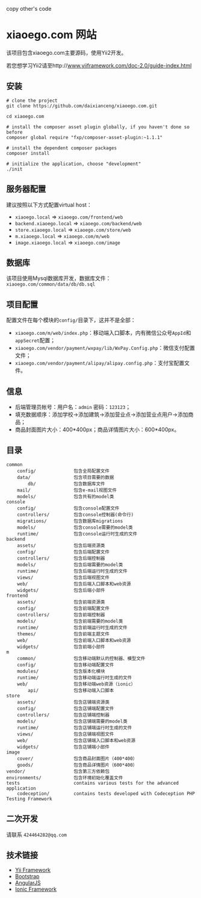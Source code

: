 copy other's code

xiaoego.com 网站
===============================

该项目包含xiaoego.com主要源码，使用Yii2开发。

若您想学习Yii2请至http://www.yiiframework.com/doc-2.0/guide-index.html

安装
----------

```
# clone the project
git clone https://github.com/daixianceng/xiaoego.com.git

cd xiaoego.com

# install the composer asset plugin globally, if you haven't done so before
composer global require "fxp/composer-asset-plugin:~1.1.1"

# install the dependent composer packages
composer install

# initialize the application, choose "development"
./init
```

服务器配置
----------
建议按照以下方式配置virtual host：

* `xiaoego.local`         => `xiaoego.com/frontend/web`
* `backend.xiaoego.local` => `xiaoego.com/backend/web`
* `store.xiaoego.local`   => `xiaoego.com/store/web`
* `m.xiaoego.local`       => `xiaoego.com/m/web`
* `image.xiaoego.local`   => `xiaoego.com/image`

数据库
----------
该项目使用Mysql数据库开发，数据库文件：`xiaoego.com/common/data/db/db.sql`

项目配置
----------
配置文件在每个模块的`config/`目录下，这并不是全部：

* `xiaoego.com/m/web/index.php`：移动端入口脚本，内有微信公众号`AppId`和`appSecret`配置；
* `xiaoego.com/vendor/payment/wxpay/lib/WxPay.Config.php`：微信支付配置文件；
* `xiaoego.com/vendor/payment/alipay/alipay.config.php`：支付宝配置文件。

信息
----------
* 后端管理员帐号：用户名：`admin` 密码：`123123`；
* 填充数据顺序：添加学校->添加建筑->添加营业点->添加营业点用户->添加商品；
* 商品封面图片大小：400\*400px；商品详情图片大小：600\*400px。

目录
----------

```
common
    config/              包含全局配置文件
    data/                包含项目需要的数据
        db/              包含数据库文件
    mail/                包含e-mail视图文件
    models/              包含共有的model类
console
    config/              包含console配置文件
    controllers/         包含console控制器(命令行)
    migrations/          包含数据库migrations
    models/              包含console需要的model类
    runtime/             包含console运行时生成的文件
backend
    assets/              包含后端资源类
    config/              包含后端配置文件
    controllers/         包含后端控制器
    models/              包含后端需要的model类
    runtime/             包含后端运行时生成的文件
    views/               包含后端视图文件
    web/                 包含后端入口脚本和web资源
    widgets/             包含后端小部件
frontend
    assets/              包含前端资源类
    config/              包含前端配置文件
    controllers/         包含前端控制器
    models/              包含前端需要的model类
    runtime/             包含前端运行时生成的文件
    themes/              包含前端主题文件
    web/                 包含前端入口脚本和web资源
    widgets/             包含前端小部件
m
    common/              包含移动端默认的控制器、模型文件
    config/              包含移动端配置文件
    modules/             包含版本化模块
    runtime/             包含移动端运行时生成的文件
    web/                 包含移动端web资源（ionic）
        api/             包含移动端入口脚本
store
    assets/              包含店铺端资源类
    config/              包含店铺端配置文件
    controllers/         包含店铺端控制器
    models/              包含店铺端需要的model类
    runtime/             包含店铺端运行时生成的文件
    views/               包含店铺端视图文件
    web/                 包含店铺端入口脚本和web资源
    widgets/             包含店铺端小部件
image
    cover/               包含商品封面图片（400*400）
    goods/               包含商品详情图片（600*400）
vendor/                  包含第三方依赖包
environments/            包含环境初始化覆盖文件
tests                    contains various tests for the advanced application
    codeception/         contains tests developed with Codeception PHP Testing Framework
```

二次开发
----------
请联系 `424464282@qq.com`

技术链接
----------
* [Yii Framework](http://www.yiiframework.com/)
* [Bootstrap](http://getbootstrap.com/)
* [AngularJS](https://angularjs.org/)
* [Ionic Framework](http://ionicframework.com/)
